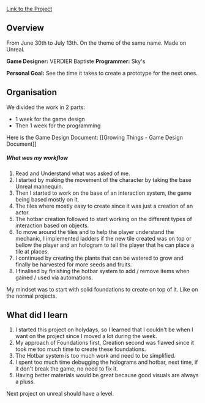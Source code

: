 
[Link to the Project](https://github.com/Alexandre-Coppens/Weekly-01-GrowingThings)
## Overview

From June 30th to July 13th.
On the theme of the same name.
Made on Unreal.

**Game Designer:** VERDIER Baptiste
**Programmer:** Sky's

**Personal Goal:** See the time it takes to create a prototype for the next ones.

## Organisation

We divided the work in 2 parts:
- 1 week for the game design
- Then 1 week for the programming

Here is the Game Design Document:
[[Growing Things - Game Design Document]]

##### What was my workflow
1. Read and Understand what was asked of me.
2. I started by making the movement of the character by taking the base Unreal mannequin.
3. Then I started to work on the base of an interaction system, the game being based mostly on it.
4. The tiles where mostly easy to create since it was just a creation of an actor.
5. The hotbar creation followed to start working on the different types of interaction based on objects.
6. To move around the tiles and to help the player understand the mechanic, I implemented ladders if the new tile created was on top or bellow the player and an hologram to tell the player that he can place a tile at places.
7. I continued by creating the plants that can be watered to grow and finally be harvested for more seeds and fruits.
8. I finalised by finishing the hotbar system to add / remove items when gained / used via automations.

My mindset was to start with solid foundations to create on top of it. Like on the normal projects.

## What did I learn

1. I started this project on holydays, so I learned that I couldn't be when I want on the project since I moved a lot during the week.
2. My approach of Foundations first, Creation second was flawed since it took me too much time to create these foundations.
3. The Hotbar system is too much work and need to be simplified.
4. I spent too much time debugging the holograms and hotbar, next time, if it don't break the game, no need to fix it.
5. Having better materials would be great because good visuals are always a pluss.

Next project on unreal should have a level.